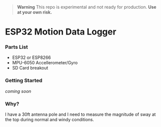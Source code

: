 > **Warning**
> This repo is experimental and not ready for production. **Use at your own risk.**

# ESP32 Motion Data Logger

### Parts List

- ESP32 or ESP8266
- MPU-6050 Accellerometer/Gyro
- SD Card breakout

### Getting Started

_coming soon_

### Why?

I have a 30ft antenna pole and I need to measure the magnitude of sway at the top during normal and windy conditions.

